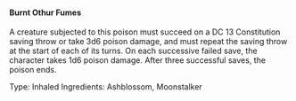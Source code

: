 #### Burnt Othur Fumes
A creature subjected to this poison must succeed on a DC 13 Constitution saving throw or take 3d6 poison damage, and must repeat the saving throw at the start of each of its turns. On each successive failed save, the character takes 1d6 poison damage. After three successful saves, the poison ends.

Type: Inhaled
Ingredients: Ashblossom, Moonstalker